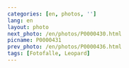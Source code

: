 ```yaml
---
categories: [en, photos, '']
lang: en
layout: photo
next_photo: /en/photos/P0000430.html
picname: P0000431
prev_photo: /en/photos/P0000436.html
tags: [Fotofalle, Leopard]
---
```

